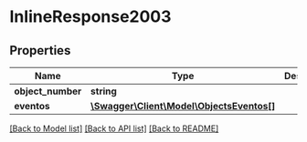 # InlineResponse2003

## Properties
Name | Type | Description | Notes
------------ | ------------- | ------------- | -------------
**object_number** | **string** |  | [optional] 
**eventos** | [**\Swagger\Client\Model\ObjectsEventos[]**](ObjectsEventos.md) |  | [optional] 

[[Back to Model list]](../README.md#documentation-for-models) [[Back to API list]](../README.md#documentation-for-api-endpoints) [[Back to README]](../README.md)


